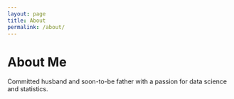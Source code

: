 ```yaml
---
layout: page
title: About
permalink: /about/
---
```


# About Me

Committed husband and soon-to-be father with a passion for data science and statistics.

